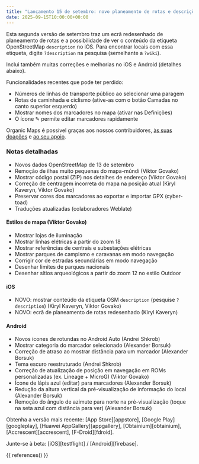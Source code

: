 ```yaml
---
title: "Lançamento 15 de setembro: novo planeamento de rotas e descrições OSM"
date: 2025-09-15T10:00:00+00:00
---
```


Esta segunda versão de setembro traz um ecrã redesenhado de planeamento de rotas e a possibilidade de ver o conteúdo da etiqueta OpenStreetMap `description` no iOS. Para encontrar locais com essa etiqueta, digite `?description` na pesquisa (semelhante a `?wiki`).

Inclui também muitas correções e melhorias no iOS e Android (detalhes abaixo).

Funcionalidades recentes que pode ter perdido:
- Números de linhas de transporte público ao selecionar uma paragem
- Rotas de caminhada e ciclismo (ative-as com o botão Camadas no canto superior esquerdo)
- Mostrar nomes dos marcadores no mapa (ativar nas Definições)
- O ícone ✎ permite editar marcadores rapidamente

Organic Maps é possível graças aos nossos contribuidores, [às suas doações](@/donate/index.pt.md) e [ao seu apoio](@/contribute/index.md).

### Notas detalhadas

- Novos dados OpenStreetMap de 13 de setembro
- Remoção de ilhas muito pequenas do mapa-múndi (Viktor Govako)
- Mostrar código postal (ZIP) nos detalhes de endereço (Viktor Govako)
- Correção de centragem incorreta do mapa na posição atual (Kiryl Kaveryn, Viktor Govako)
- Preservar cores dos marcadores ao exportar e importar GPX (cyber-toad)
- Traduções atualizadas (colaboradores Weblate)

#### Estilos de mapa (Viktor Govako)

- Mostrar lojas de iluminação
- Mostrar linhas elétricas a partir do zoom 18
- Mostrar referências de centrais e subestações elétricas
- Mostrar parques de campismo e caravanas em modo navegação
- Corrigir cor de estradas secundárias em modo navegação
- Desenhar limites de parques nacionais
- Desenhar sítios arqueológicos a partir do zoom 12 no estilo Outdoor

#### iOS

- NOVO: mostrar conteúdo da etiqueta OSM `description` (pesquise `?description`) (Kiryl Kaveryn, Viktor Govako)
- NOVO: ecrã de planeamento de rotas redesenhado (Kiryl Kaveryn)

#### Android

- Novos ícones de rotundas no Android Auto (Andrei Shkrob)
- Mostrar categoria do marcador selecionado (Alexander Borsuk)
- Correção de atraso ao mostrar distância para um marcador (Alexander Borsuk)
- Tema escuro reestruturado (Andrei Shkrob)
- Correção de atualização de posição em navegação em ROMs personalizadas (ex. Lineage + MicroG) (Viktor Govako)
- Ícone de lápis azul (editar) para marcadores (Alexander Borsuk)
- Redução da altura vertical da pré-visualização de informação do local (Alexander Borsuk)
- Remoção do ângulo de azimute para norte na pré-visualização (toque na seta azul com distância para ver) (Alexander Borsuk)

Obtenha a versão mais recente: [App Store][appstore], [Google Play][googleplay], [Huawei AppGallery][appgallery], [Obtainium][obtainium], [Accrescent][accrescent], [F-Droid][fdroid].

Junte-se à beta: [iOS][testflight] / [Android][firebase].

{{ references() }}
